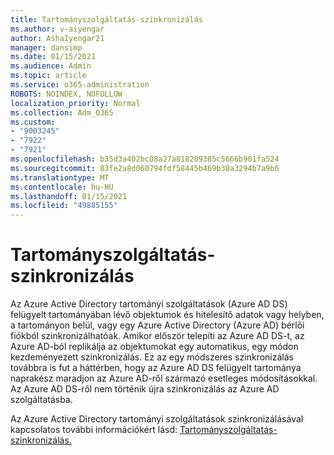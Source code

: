 ```yaml
---
title: Tartományszolgáltatás-szinkronizálás
ms.author: v-aiyengar
author: AshaIyengar21
manager: dansimp
ms.date: 01/15/2021
ms.audience: Admin
ms.topic: article
ms.service: o365-administration
ROBOTS: NOINDEX, NOFOLLOW
localization_priority: Normal
ms.collection: Adm_O365
ms.custom:
- "9003245"
- "7922"
- "7921"
ms.openlocfilehash: b35d3a402bc08a27a818209385c5666b901fa524
ms.sourcegitcommit: 83fe2a8d060794fdf58445b469b30a3294b7a9b6
ms.translationtype: MT
ms.contentlocale: hu-HU
ms.lasthandoff: 01/15/2021
ms.locfileid: "49885155"
---
```

# <a name="domain-service-synchronization"></a>Tartományszolgáltatás-szinkronizálás

Az Azure Active Directory tartományi szolgáltatások (Azure AD DS) felügyelt tartományában lévő objektumok és hitelesítő adatok vagy helyben, a tartományon belül, vagy egy Azure Active Directory (Azure AD) bérlői fiókból szinkronizálhatóak. Amikor először telepíti az Azure AD DS-t, az Azure AD-ból replikálja az objektumokat egy automatikus, egy módon kezdeményezett szinkronizálás. Ez az egy módszeres szinkronizálás továbbra is fut a háttérben, hogy az Azure AD DS felügyelt tartománya naprakész maradjon az Azure AD-ről származó esetleges módosításokkal. Az Azure AD DS-ről nem történik újra szinkronizálás az Azure AD szolgáltatásba.

Az Azure Active Directory tartományi szolgáltatások szinkronizálásával kapcsolatos további információkért lásd: [Tartományszolgáltatás-szinkronizálás.](https://docs.microsoft.com/azure/active-directory-domain-services/synchronization) 
